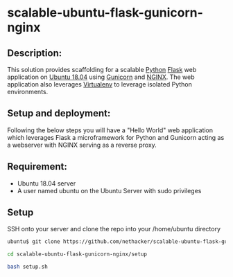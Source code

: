# scalable-ubuntu-flask-gunicorn-nginx

## Description:

This solution provides scaffolding for a scalable [Python](https://www.python.org/) [Flask](http://flask.pocoo.org/) web application on [Ubuntu 18.04](https://www.ubuntu.com/) using [Gunicorn](https://gunicorn.org/) and [NGINX](http://nginx.org/). The web application also leverages [Virtualenv](https://virtualenv.pypa.io/en/latest/) to leverage isolated Python environments.

## Setup and deployment:

Following the below steps you will have a "Hello World" web application which leverages Flask a microframework for Python and Gunicorn acting as a webserver with NGINX serving as a reverse proxy.

## Requirement:

* Ubuntu 18.04 server
* A user named ubuntu on the Ubuntu Server with sudo privileges

## Setup

SSH onto your server and clone the repo into your /home/ubuntu directory

```bash
ubuntu$ git clone https://github.com/nethacker/scalable-ubuntu-flask-gunicorn-nginx.git

cd scalable-ubuntu-flask-gunicorn-nginx/setup

bash setup.sh
```
